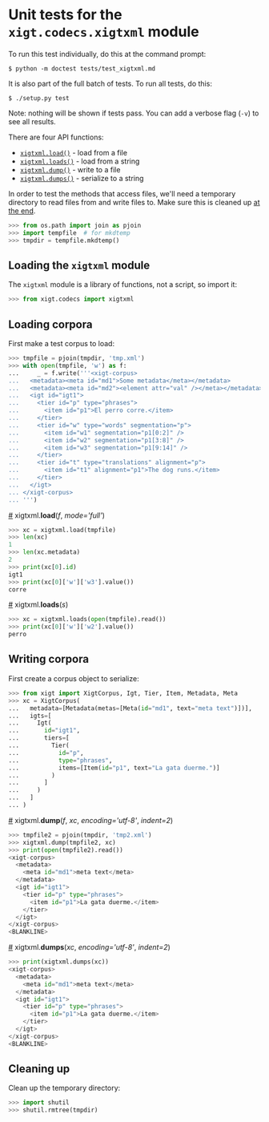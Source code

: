 # Unit tests for the `xigt.codecs.xigtxml` module

To run this test individually, do this at the command prompt:

    $ python -m doctest tests/test_xigtxml.md

It is also part of the full batch of tests. To run all tests, do this:

    $ ./setup.py test

Note: nothing will be shown if tests pass. You can add a verbose flag
(`-v`) to see all results.

There are four API functions:

* [`xigtxml.load()`](#xigtxml_load) - load from a file
* [`xigtxml.loads()`](#xigtxml_loads) - load from a string
* [`xigtxml.dump()`](#xigtxml_dump) - write to a file
* [`xigtxml.dumps()`](#xigtxml_dumps) - serialize to a string

In order to test the methods that access files, we'll need a
temporary directory to read files from and write files to. Make sure
this is cleaned up [at the end](#cleaning-up).

```python
>>> from os.path import join as pjoin
>>> import tempfile  # for mkdtemp
>>> tmpdir = tempfile.mkdtemp()

```

## Loading the `xigtxml` module

The `xigtxml` module is a library of functions, not a script, so import it:

```python
>>> from xigt.codecs import xigtxml

```

## Loading corpora

First make a test corpus to load:

```python
>>> tmpfile = pjoin(tmpdir, 'tmp.xml')
>>> with open(tmpfile, 'w') as f:
...     _ = f.write('''<xigt-corpus>
...   <metadata><meta id="md1">Some metadata</meta></metadata>
...   <metadata><meta id="md2"><element attr="val" /></meta></metadata>
...   <igt id="igt1">
...     <tier id="p" type="phrases">
...       <item id="p1">El perro corre.</item>
...     </tier>
...     <tier id="w" type="words" segmentation="p">
...       <item id="w1" segmentation="p1[0:2]" />
...       <item id="w2" segmentation="p1[3:8]" />
...       <item id="w3" segmentation="p1[9:14]" />
...     </tier>
...     <tier id="t" type="translations" alignment="p">
...       <item id="t1" alignment="p1">The dog runs.</item>
...     </tier>
...   </igt>
... </xigt-corpus>
... ''')

```

<a name="xigtxml_load" href="#xigtxml_load">#</a>
xigtxml.**load**(_f_, _mode='full'_)

```python
>>> xc = xigtxml.load(tmpfile)
>>> len(xc)
1
>>> len(xc.metadata)
2
>>> print(xc[0].id)
igt1
>>> print(xc[0]['w']['w3'].value())
corre

```

<a name="xigtxml_loads" href="#xigtxml_loads">#</a>
xigtxml.**loads**(_s_)

```python
>>> xc = xigtxml.loads(open(tmpfile).read())
>>> print(xc[0]['w']['w2'].value())
perro

```

## Writing corpora

First create a corpus object to serialize:

```python
>>> from xigt import XigtCorpus, Igt, Tier, Item, Metadata, Meta
>>> xc = XigtCorpus(
...   metadata=[Metadata(metas=[Meta(id="md1", text="meta text")])],
...   igts=[
...     Igt(
...       id="igt1",
...       tiers=[
...         Tier(
...           id="p",
...           type="phrases",
...           items=[Item(id="p1", text="La gata duerme.")]
...         )
...       ]
...     )
...   ]
... )

```

<a name="xigtxml_dump" href="#xigtxml_dump">#</a>
xigtxml.**dump**(_f_, _xc_, _encoding='utf-8'_, _indent=2_)

```python
>>> tmpfile2 = pjoin(tmpdir, 'tmp2.xml')
>>> xigtxml.dump(tmpfile2, xc)
>>> print(open(tmpfile2).read())
<xigt-corpus>
  <metadata>
    <meta id="md1">meta text</meta>
  </metadata>
  <igt id="igt1">
    <tier id="p" type="phrases">
      <item id="p1">La gata duerme.</item>
    </tier>
  </igt>
</xigt-corpus>
<BLANKLINE>

```

<a name="xigtxml_dumps" href="#xigtxml_dumps">#</a>
xigtxml.**dumps**(_xc_, _encoding='utf-8'_, _indent=2_)

```python
>>> print(xigtxml.dumps(xc))
<xigt-corpus>
  <metadata>
    <meta id="md1">meta text</meta>
  </metadata>
  <igt id="igt1">
    <tier id="p" type="phrases">
      <item id="p1">La gata duerme.</item>
    </tier>
  </igt>
</xigt-corpus>
<BLANKLINE>

```

## Cleaning up

Clean up the temporary directory:

```python
>>> import shutil
>>> shutil.rmtree(tmpdir)

```
